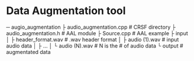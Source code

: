 # Data Augmentation tool
─ augio_augmentation
  ├ audio_augmentation.cpp           # CRSF directory
  ├ audio_augmentation.h             # AAL module
  ├ Source.cpp 					     # AAL example
  ├ input
  │ ├ header_format.wav 			 # .wav header format
  │ ├ audio (1).wav 				 # input audio data
  │ ├ ...
  │ └ audio (N).wav 				 # N is the # of audio data
  └ output 							 # augmentated data